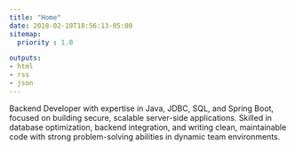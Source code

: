 ```yaml
---
title: "Home"
date: 2018-02-10T18:56:13-05:00
sitemap:
  priority : 1.0

outputs:
- html
- rss
- json
---
```

Backend Developer with expertise in Java, JDBC, SQL, and Spring Boot, focused on building secure, scalable server-side applications. Skilled in database optimization, backend integration, and writing clean, maintainable code with strong problem-solving abilities in dynamic team environments.

